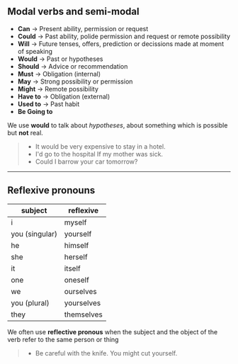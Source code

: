 ## Modal verbs and semi-modal
- **Can** -> Present ability, permission or request
- **Could** -> Past ability, polide permission and request or remote possibility
- **Will** -> Future tenses, offers, prediction or decissions made at moment of speaking
- **Would** -> Past or hypotheses
- **Should** -> Advice or recommendation
- **Must** -> Obligation (internal)
- **May** -> Strong possibility or permission
- **Might** -> Remote possibility
- **Have to** -> Obligation (external)
- **Used to** -> Past habit
- **Be Going to**

We use **would** to talk about _hypotheses_, about something which is possible but **not** real.

> * It would be very expensive to stay in a hotel.
> * I'd go to the hospital If my mother was sick.
> * Could I barrow your car tomorrow?


---

## Reflexive pronouns

| subject        | reflexive  |
| -------------- | ---------- |
| i              | myself     |
| you (singular) | yourself   |
| he             | himself    |
| she            | herself    |
| it             | itself     |
| one            | oneself    |
| we             | ourselves  |
| you (plural)   | yourselves |
| they           | themselves |

We often use **reflective pronous** when the subject and the object of the verb refer to the same person or thing

> * Be careful with the knife. You might cut yourself.
